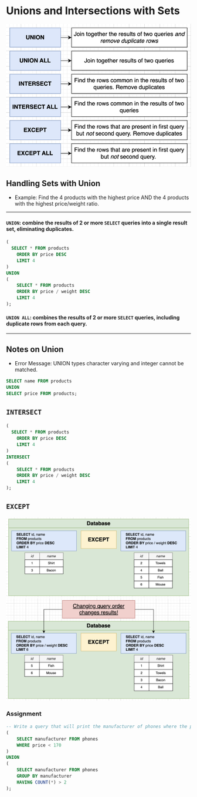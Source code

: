 # Unions and Intersections with Sets

<img src="./pics/union_cheatsheet.png" alt="union cheatsheet" />

## Handling Sets with Union

- Example: Find the 4 products with the highest price AND the 4 products with the highest price/weight ratio.

---

#### `UNION`: combine the results of 2 or more `SELECT` queries into a single result set, **eliminating duplicates**.

```sql
(
  SELECT * FROM products
	ORDER BY price DESC
	LIMIT 4
)
UNION
(
	SELECT * FROM products
	ORDER BY price / weight DESC
	LIMIT 4
);
```

#### `UNION ALL`: combines the results of 2 or more `SELECT` queries, **including duplicate rows** from each query.

---

## Notes on Union

- Error Message: UNION types character varying and integer cannot be matched.

```sql
SELECT name FROM products
UNION
SELECT price FROM products;
```

## `INTERSECT`

```sql
(
  SELECT * FROM products
	ORDER BY price DESC
	LIMIT 4
)
INTERSECT
(
	SELECT * FROM products
	ORDER BY price / weight DESC
	LIMIT 4
);
```

## `EXCEPT`

<img src="./pics/except_diagram.png" alt="diagram showing EXCEPT" />
<img src="./pics/except_change_order.png" alt="diagram showing EXCEPT with changing order of SELECT query" />

### Assignment

```sql
-- Write a query that will print the manufacturer of phones where the phone's price is less than 170.  Also print all manufacturer that have created more than two phones.
(
    SELECT manufacturer FROM phones
    WHERE price < 170
)
UNION
(
    SELECT manufacturer FROM phones
    GROUP BY manufacturer
    HAVING COUNT(*) > 2
);
```
